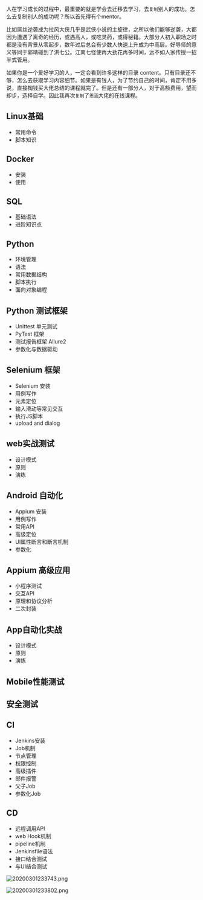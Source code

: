 

人在学习成长的过程中，最重要的就是学会去迁移去学习，去`复制`别人的成功。怎么去复制别人的成功呢？所以首先得有个mentor。


比如屌丝逆袭成为拉风大侠几乎是武侠小说的主旋律，之所以他们能够逆袭，大都因为遭遇了离奇的经历，或遇高人，或吃灵药，或得秘籍。大部分人初入职场之时都是没有背景从零起步，数年过后总会有少数人快速上升成为中高层。好导师的意义等同于郭靖碰到了洪七公。江南七怪使再大劲花再多时间，远不如人家传授一招半式管用。


如果你是一个爱好学习的人，一定会看到许多这样的目录 content。只有目录还不够，怎么去获取学习内容细节。如果是有钱人，为了节约自己的时间，肯定不用多说，直接掏钱买大佬总结的课程就完了。但是还有一部分人，对于高额费用，望而却步，选择自学。因此我再次`复制`了`思涵`大佬的在线课程。

##  Linux基础
- 常用命令
- 脚本知识

## Docker
- 安装
- 使用

## SQL
- 基础语法
- 进阶知识点

## Python
- 环境管理
- 语法
- 常用数据结构
- 脚本执行
- 面向对象编程

## Python 测试框架
- Unittest 单元测试
- PyTest 框架
- 测试报告框架 Allure2
- 参数化与数据驱动

## Selenium 框架
- Selenium 安装
- 用例写作
- 元素定位
- 输入滑动等常见交互
- 执行JS脚本
- upload and dialog

## web实战测试
- 设计模式
- 原则
- 演练


## Android 自动化
- Appium 安装
- 用例写作
- 常用API
- 高级定位
- UI属性断言和断言机制
- 参数化

## Appium 高级应用
- 小程序测试
- 交互API
- 原理和协议分析
- 二次封装

## App自动化实战
- 设计模式
- 原则
- 演练


## Mobile性能测试

## 安全测试

## CI
- Jenkins安装
- Job机制
- 节点管理
- 权限控制
- 高级插件
- 邮件报警
- 父子Job
- 参数化Job

## CD
- 远程调用API
- web Hook机制
- pipeline机制
- Jenkinsfile语法
- 接口结合测试
- 与UI结合测试


![20200301233743.png](https://raw.githubusercontent.com/rikiesxiao/mdPicGo/master/20200301233743.png)

![20200301233802.png](https://raw.githubusercontent.com/rikiesxiao/mdPicGo/master/20200301233802.png)